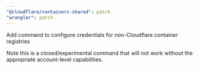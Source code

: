 ```yaml
---
"@cloudflare/containers-shared": patch
"wrangler": patch
---
```


Add command to configure credentials for non-Cloudflare container registries

Note this is a closed/experimental command that will not work without the appropriate account-level capabilities.

